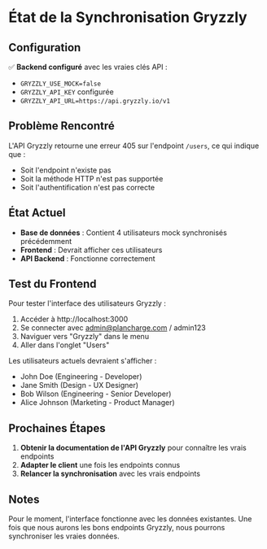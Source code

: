 # État de la Synchronisation Gryzzly

## Configuration

✅ **Backend configuré** avec les vraies clés API :
- `GRYZZLY_USE_MOCK=false`
- `GRYZZLY_API_KEY` configurée
- `GRYZZLY_API_URL=https://api.gryzzly.io/v1`

## Problème Rencontré

L'API Gryzzly retourne une erreur 405 sur l'endpoint `/users`, ce qui indique que :
- Soit l'endpoint n'existe pas
- Soit la méthode HTTP n'est pas supportée
- Soit l'authentification n'est pas correcte

## État Actuel

- **Base de données** : Contient 4 utilisateurs mock synchronisés précédemment
- **Frontend** : Devrait afficher ces utilisateurs
- **API Backend** : Fonctionne correctement

## Test du Frontend

Pour tester l'interface des utilisateurs Gryzzly :

1. Accéder à http://localhost:3000
2. Se connecter avec admin@plancharge.com / admin123
3. Naviguer vers "Gryzzly" dans le menu
4. Aller dans l'onglet "Users"

Les utilisateurs actuels devraient s'afficher :
- John Doe (Engineering - Developer)
- Jane Smith (Design - UX Designer)  
- Bob Wilson (Engineering - Senior Developer)
- Alice Johnson (Marketing - Product Manager)

## Prochaines Étapes

1. **Obtenir la documentation de l'API Gryzzly** pour connaître les vrais endpoints
2. **Adapter le client** une fois les endpoints connus
3. **Relancer la synchronisation** avec les vrais endpoints

## Notes

Pour le moment, l'interface fonctionne avec les données existantes. Une fois que nous aurons les bons endpoints Gryzzly, nous pourrons synchroniser les vraies données.